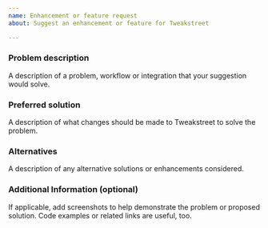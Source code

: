 ```yaml
---
name: Enhancement or feature request
about: Suggest an enhancement or feature for Tweakstreet

---
```


### Problem description

A description of a problem, workflow or integration that your suggestion would solve.

### Preferred solution

A description of what changes should be made to Tweakstreet to solve the problem.

### Alternatives

A description of any alternative solutions or enhancements considered.

### Additional Information (optional)

If applicable, add screenshots to help demonstrate the problem or proposed solution.
Code examples or related links are useful, too.
